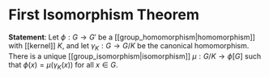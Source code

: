 # First Isomorphism Theorem
**Statement**: Let $\phi: G \to G'$ be a [[group_homomorphism|homomorphism]] with [[kernel]] $K$, and let $\gamma_K: G \to G/K$ be the canonical homomorphism. There is a unique [[group_isomorphism|isomorphism]] $\mu: G/K \to \phi[G]$ such that $\phi(x) = \mu(\gamma_K(x))$ for all $x \in G$.